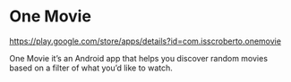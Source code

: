 # One Movie

https://play.google.com/store/apps/details?id=com.isscroberto.onemovie

One Movie it’s an Android app that helps you discover random movies based on a filter of what you’d like to watch.
